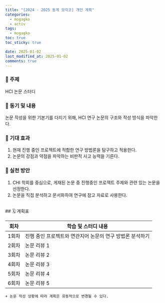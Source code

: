 ```yaml
---
title: "[2024 - 2025 동계 모각코] 개인 계획"
categories:
  - mogagko
  - activ
tags:
  - mogagko
toc: true
toc_sticky: true

date: 2025-01-02
last_modified_at: 2025-01-02
comments: true
---
```


### 📍 주제
HCI 논문 스터디

### 📍 동기 및 내용
논문 작성을 위한 기본기를 다지기 위해, HCI 연구 논문의 구조와 작성 방식을 파악한다.


### 📍 기대 효과
1. 현재 진행 중인 프로젝트에 적합한 연구 방법론을 탐구하고 적용한다.
2. 논문의 강점과 약점을 파악하는 비판적 사고 능력을 기른다. 


### 📍 실천 방안
1. CHI 학회를 중심으로, 게재된 논문 중 진행중인 프로젝트 주제와 관련 있는 논문을 선정한다. 
2. 논문을 직접 분석하고 문서화하여 연구에 참고 자료로 사용한다.

<br>
## 🗓️ 계획표

| 회차   | 학습 및 스터디 내용                            |
|--------|-----------------------------------------------|
| 1회차  | 진행 중인 프로젝트와 연관지어 논문의 연구 방법론 분석하기 |
| 2회차  | 논문 리뷰 1                                   |
| 3회차  | 논문 리뷰 2                                   |
| 4회차  | 논문 리뷰 3                                   |
| 5회차  | 논문 리뷰 4                                   |
| 6회차  | 논문 리뷰 5                                   |

`+ 논문 작성 상황에 따라 계획은 유동적으로 변경될 수 있다.`
